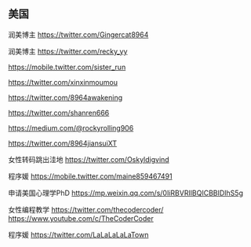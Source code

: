 ## 美国

润美博主 https://twitter.com/Gingercat8964

润美博主 https://twitter.com/recky_yy

https://mobile.twitter.com/sister_run

https://twitter.com/xinxinmoumou

https://twitter.com/8964awakening

https://twitter.com/shanren666

https://medium.com/@rockyrolling906

https://twitter.com/8964jiansuiXT

女性转码跳出洼地 https://twitter.com/Oskyldigvind

程序媛 https://mobile.twitter.com/maine859467491

申请美国心理学PhD https://mp.weixin.qq.com/s/0IiRBVRIlBQICBBIDIhS5g

女性编程教学 https://twitter.com/thecodercoder/  https://www.youtube.com/c/TheCoderCoder

程序媛 https://twitter.com/LaLaLaLaLaTown
